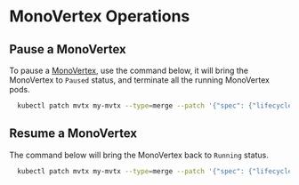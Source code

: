 # MonoVertex Operations

## Pause a MonoVertex

To pause a [MonoVertex](../../core-concepts/monovertex.md), use the command below, it will bring the MonoVertex to `Paused` status, and terminate all the running MonoVertex pods.

```bash
  kubectl patch mvtx my-mvtx --type=merge --patch '{"spec": {"lifecycle": {"desiredPhase": "Paused"}}}'
```

## Resume a MonoVertex

The command below will bring the MonoVertex back to `Running` status.

```bash
  kubectl patch mvtx my-mvtx --type=merge --patch '{"spec": {"lifecycle": {"desiredPhase": "Running"}}}'
```
